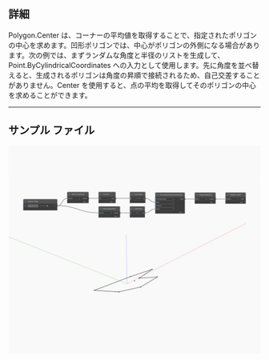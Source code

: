 ## 詳細
Polygon.Center は、コーナーの平均値を取得することで、指定されたポリゴンの中心を求めます。凹形ポリゴンでは、中心がポリゴンの外側になる場合があります。次の例では、まずランダムな角度と半径のリストを生成して、Point.ByCylindricalCoordinates への入力として使用します。先に角度を並べ替えると、生成されるポリゴンは角度の昇順で接続されるため、自己交差することがありません。Center を使用すると、点の平均を取得してそのポリゴンの中心を求めることができます。
___
## サンプル ファイル

![Center](./Autodesk.DesignScript.Geometry.Polygon.Center_img.jpg)


